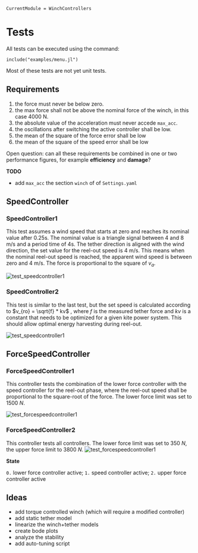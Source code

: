 ```@meta
CurrentModule = WinchControllers
```

# Tests
All tests can be executed using the command:
```
include("examples/menu.jl")
```
Most of these tests are not yet unit tests.

## Requirements
1. the force must never be below zero.
2. the max force shall not be above the nominal force of the winch, in this case 4000 N.
3. the absolute value of the acceleration must never accede `max_acc`.
3. the oscillations after switching the active controller shall be low.
4. the mean of the square of the force error shall be low
5. the mean of the square of the speed error shall be low

Open question: can all these requirements be combined in one or two performance figures, for
example **efficiency** and **damage**?

**TODO**
- add `max_acc` the section `winch` of of `Settings.yaml`

## SpeedController

### SpeedController1
This test assumes a wind speed that starts at zero and reaches its nominal value after 0.25s. The nominal
value is a triangle signal between 4 and 8 m/s and a period time of 4s. The tether direction is aligned with the 
wind direction, the set value for the reel-out speed is 4 m/s. This means when the nominal reel-out speed is reached,
the apparent wind speed is between zero and 4 m/s. The force is proportional to the square of $v_a$.

![test_speedcontroller1](assets/test_speedcontroller1.png)

### SpeedController2
This test is similar to the last test, but the set speed is calculated according to 
$v_{ro} = \sqrt{f} * kv$ , 
where $f$ is the measured tether force and $kv$ is a constant that needs to be optimized for a given kite power system. This should allow optimal energy harvesting during reel-out.

![test_speedcontroller1](assets/test_speedcontroller2.png)

## ForceSpeedController
### ForceSpeedController1
This controller tests the combination of the lower force controller with the speed controller for the reel-out phase,
where the reel-out speed shall be proportional to the square-root of the force. The lower force limit was set to
$1500~N$.

![test_forcespeedcontroller1](assets/test_forcespeed_1.png)

### ForceSpeedController2
This controller tests all controllers. The lower force limit was set to $350~N$, the upper force limit to $3800~N$.
![test_forcespeedcontroller1](assets/test_forcespeed_2.png)

**State**

`0.` lower force controller active; `1.` speed controller active;  `2.` upper force controller active  

## Ideas
- add torque controlled winch (which will require a modified controller)
- add static tether model
- linearize the winch+tether models
- create bode plots
- analyze the stability
- add auto-tuning script
